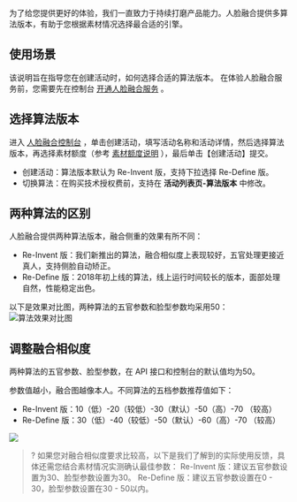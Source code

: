 为了给您提供更好的体验，我们一直致力于持续打磨产品能力。人脸融合提供多算法版本，有助于您根据素材情况选择最合适的引擎。

## 使用场景
该说明旨在指导您在创建活动时，如何选择合适的算法版本。
在体验人脸融合服务前，您需要先在控制台 [开通人脸融合服务](https://console.cloud.tencent.com/facefusion) 。

## 选择算法版本
进入 [人脸融合控制台](https://console.cloud.tencent.com/facefusion) ，单击创建活动，填写活动名称和活动详情，然后选择算法版本，再选择素材额度（参考 [素材额度说明](https://console.cloud.tencent.com/facefusion) ），最后单击【创建活动】提交。
- 创建活动：算法版本默认为 Re-Invent 版，支持下拉选择 Re-Define 版。
- 切换算法：在购买技术授权费前，支持在 **活动列表页-算法版本** 中修改。


## 两种算法的区别
人脸融合提供两种算法版本，融合侧重的效果有所不同：
- Re-Invent 版：我们新推出的算法，融合相似度上表现较好，五官处理更接近真人，支持侧脸自动矫正。
- Re-Define 版：2018年初上线的算法，线上运行时间较长的版本，面部处理自然，性能稳定出色。

以下是效果对比图，两种算法的五官参数和脸型参数均采用50：
![算法效果对比图](https://main.qcloudimg.com/raw/e937b20a8b7a1316ac74e8916dfc03e4.png) 


## 调整融合相似度
两种算法的五官参数、脸型参数，在 API 接口和控制台的默认值均为50。

参数值越小，融合图越像本人。不同算法的五档参数推荐值如下：
-  Re-Invent 版：10（低）-20（较低）-30（默认）-50（高）-70 （较高）
-  Re-Define 版：30（低）-40（较低）-50（默认）-60（高）-70 （较高）

![](https://main.qcloudimg.com/raw/07a4c990b3cb41e541ac8d18c6328a3d.png)

>?
如果您对融合相似度要求比较高，以下是我们了解到的实际使用反馈，具体还需您结合素材情况实测确认最佳参数：
Re-Invent 版：建议五官参数设置为30、脸型参数设置为30。
Re-Define 版：建议五官参数设置在0 - 30，脸型参数设置在30 - 50以内。









